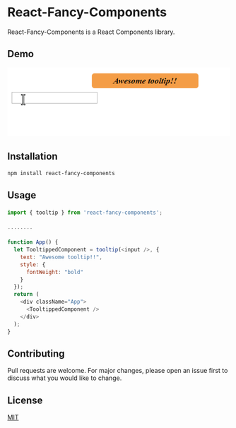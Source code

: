 # React-Fancy-Components

React-Fancy-Components is a React Components library.

## Demo

![](images/demo.png "Optional title")

## Installation

```bash
npm install react-fancy-components
```

## Usage

```javascript
import { tooltip } from 'react-fancy-components';

........

function App() {
  let TooltippedComponent = tooltip(<input />, {
    text: "Awesome tooltip!!",
    style: {
      fontWeight: "bold"
    }
  });
  return (
    <div className="App">
      <TooltippedComponent />
    </div>
  );
}
```

## Contributing

Pull requests are welcome. For major changes, please open an issue first to discuss what you would like to change.

## License

[MIT](https://choosealicense.com/licenses/mit/)
